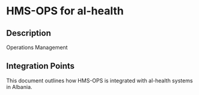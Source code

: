 # HMS-OPS for al-health

## Description

Operations Management

## Integration Points

This document outlines how HMS-OPS is integrated with al-health systems in Albania.
